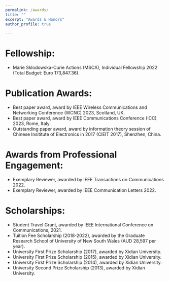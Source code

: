 ```yaml
---
permalink: /awards/
title: ""
excerpt: "Awards & Honors"
author_profile: true

---
```

# <i class="fa fa-fw fa-trophy"></i> Fellowship:
* Marie Sklodowska-Curie Actions (MSCA), Individual Fellowship 2022 (Total Budget: Euro 173,847.36).

# <i class="fa fa-fw fa-trophy"></i> Publication Awards:
* Best paper award, award by IEEE Wireless Communications and Networking Conference (WCNC) 2023, Scotland, UK.
* Best paper award, award by IEEE Communications Conference (ICC) 2023, Rome, Italy.
* Outstanding paper award, award by information theory session of Chinese Insititute of Electronics in 2017 (CIEIT 2017), Shenzhen, China.

# <i class="fa fa-fw fa-trophy"></i> Awards from Professional Engagement:
* Exemplary Reviewer, awarded by IEEE Transactions on Communications 2022.
* Exemplary Reviewer, awarded by IEEE Communication Letters 2022.

# <i class="fa fa-fw fa-trophy"></i> Scholarships:
* Student Travel Grant, awarded by IEEE International Conference on Communications, 2021.
* Tuition Fee Scholarship (2018-2022), awarded by the Graduate Research School of University of New South Wales (AUD 28,597 per year).
* University First Prize Scholarship (2017), awarded by Xidian University.
* University First Prize Scholarship (2015), awarded by Xidian University.
* University First Prize Scholarship (2014), awarded by Xidian University.
* University Second Prize Scholarship (2013), awarded by Xidian University.
